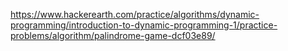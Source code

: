 https://www.hackerearth.com/practice/algorithms/dynamic-programming/introduction-to-dynamic-programming-1/practice-problems/algorithm/palindrome-game-dcf03e89/
